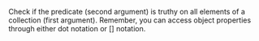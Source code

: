 Check if the predicate (second argument) is truthy on all
elements of a collection (first argument).
Remember, you can access object properties through either
dot notation or [] notation.
